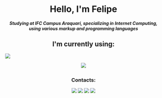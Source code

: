 <h1 align="center">Hello, I'm Felipe</h1>
<h5 align="center">Studying at IFC Campus Araquari, specializing in Internet Computing, using various markup and programming languages</h5>

<h2 align="center">I'm currently using:</h2>

![](https://github.com/FelipeRotermel/ReadmeGif/blob/main/bloonsgif.gif)

<p align="center">
  <a href="https://skillicons.dev">
    <img src="https://skillicons.dev/icons?i=vscode,html,js,css,bootstrap,vue,python,react,django,mysql" />
  </a>
</p>

<h2></h2>

<h3 align="center">Contacts:</h3>
<div align="center">
<a href="https://www.youtube.com/channel/UCZ440GbTz-HWIRZjVqZVi3w" target="_blank"><img loading="lazy" src="https://img.shields.io/badge/YouTube-FF0000?style=for-the-badge&logo=youtube&logoColor=white" target="_blank"></a>
<a href="https://instagram.com/feliperotermel" target="_blank"><img loading="lazy" src="https://img.shields.io/badge/-Instagram-%23E4405F?style=for-the-badge&logo=instagram&logoColor=white" target="_blank"></a>
<a href = "mailto:feliperotermell@gmail.com"><img loading="lazy" src="https://img.shields.io/badge/Gmail-D14836?style=for-the-badge&logo=gmail&logoColor=white" target="_blank"></a>
<a href = "https://steamcommunity.com/id/XDfelipe/"><img loading="lazy" src="https://img.shields.io/badge/Steam-000000?style=for-the-badge&logo=steam&logoColor=white" target="_blank"></a>
</div>
